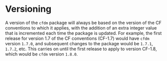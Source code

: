 # Versioning

A version of the `cfdm` package will always be based on the version of
the CF conventions to which it applies, with the addition of an extra
integer value that is incremented each time the package is
updated. For example, the first release for version 1.7 of the CF
conventions (CF-1.7) would have `cfdm` version `1.7.0`, and subsequent
changes to the package would be `1.7.1`, `1.7.2`, etc. This carries on
until the first release to apply to version CF-1.8, which would be
`cfdm` version `1.8.0`.
